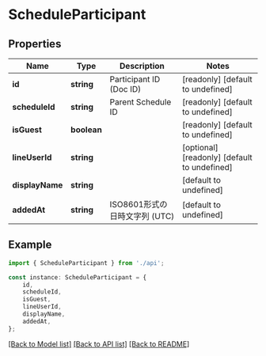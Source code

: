 # ScheduleParticipant


## Properties

Name | Type | Description | Notes
------------ | ------------- | ------------- | -------------
**id** | **string** | Participant ID (Doc ID) | [readonly] [default to undefined]
**scheduleId** | **string** | Parent Schedule ID | [readonly] [default to undefined]
**isGuest** | **boolean** |  | [readonly] [default to undefined]
**lineUserId** | **string** |  | [optional] [readonly] [default to undefined]
**displayName** | **string** |  | [default to undefined]
**addedAt** | **string** | ISO8601形式の日時文字列 (UTC) | [default to undefined]

## Example

```typescript
import { ScheduleParticipant } from './api';

const instance: ScheduleParticipant = {
    id,
    scheduleId,
    isGuest,
    lineUserId,
    displayName,
    addedAt,
};
```

[[Back to Model list]](../README.md#documentation-for-models) [[Back to API list]](../README.md#documentation-for-api-endpoints) [[Back to README]](../README.md)
